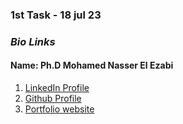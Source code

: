 ### 1st Task - 18 jul 23

### _Bio Links_

#### Name: Ph.D Mohamed Nasser El Ezabi

1. [LinkedIn Profile](https://www.linkedin.com/in/melezabi/)
2. [Github Profile](https://github.com/drmelezabi)
3. [Portfolio website](https://melezabi.online)
